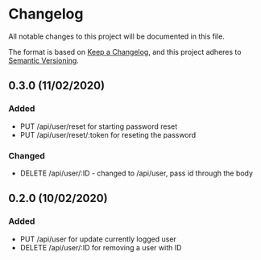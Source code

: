 # Changelog
All notable changes to this project will be documented in this file.

The format is based on [Keep a Changelog](https://keepachangelog.com/en/1.0.0/),
and this project adheres to [Semantic Versioning](https://semver.org/spec/v2.0.0.html).

## 0.3.0 (11/02/2020)

### Added
- PUT /api/user/reset for starting password reset
- PUT /api/user/reset/:token for reseting the password

### Changed
- DELETE /api/user/:ID - changed to /api/user, pass id through the body

## 0.2.0 (10/02/2020)

### Added
- PUT /api/user for update currently logged user
- DELETE /api/user/:ID for removing a user with ID 